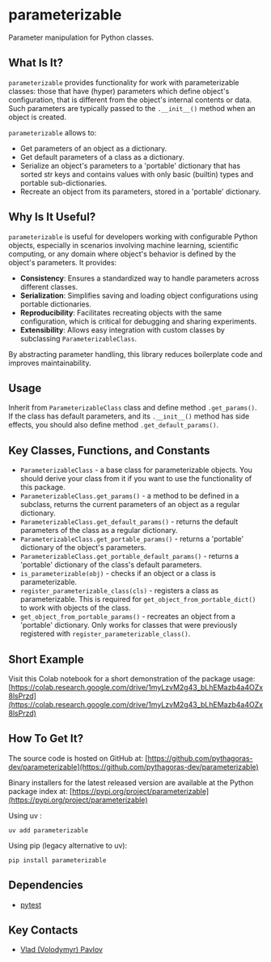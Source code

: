 # parameterizable

Parameter manipulation for Python classes.

## What Is It?

`parameterizable` provides functionality for work with parameterizable 
classes: those that have (hyper) parameters which define object's configuration,
that is different from the object's internal contents or data. Such parameters 
are typically passed to the `.__init__()` method when an object is created.

`parameterizable` allows to:
* Get parameters of an object as a dictionary.
* Get default parameters of a class as a dictionary.
* Serialize an object's parameters to a 'portable' dictionary that 
has sorted str keys and contains values with only basic (builtin) types 
and portable sub-dictionaries. 
* Recreate an object from its parameters, stored in a 'portable' dictionary.

## Why Is It Useful?

`parameterizable` is useful for developers working with 
configurable Python objects, especially in scenarios involving 
machine learning, scientific computing, or any domain where 
object's behavior is defined by the object's parameters. It provides:

* **Consistency**: Ensures a standardized way to handle parameters 
across different classes.
* **Serialization**: Simplifies saving and loading object configurations 
using portable dictionaries.
* **Reproducibility**: Facilitates recreating objects with the same configuration, 
which is critical for debugging and sharing experiments.
* **Extensibility**: Allows easy integration with custom classes 
by subclassing `ParameterizableClass`.

By abstracting parameter handling, this library reduces boilerplate code 
and improves maintainability.

## Usage
Inherit from `ParameterizableClass` class and define method `.get_params()`. 
If the class has default parameters, and its `.__init__()` method 
has side effects, you should also define method `.get_default_params()`.

## Key Classes, Functions, and Constants

* `ParameterizableClass` - a base class for parameterizable objects. 
You should derive your class from it if you want to 
use the functionality of this package.
* `ParameterizableClass.get_params()` - a method to be defined in a subclass,
returns the current parameters of an object as a regular dictionary.
* `ParameterizableClass.get_default_params()` - returns the default parameters
of the class as a regular dictionary.
* `ParameterizableClass.get_portable_params()` - returns a 'portable'
dictionary of the object's parameters.
* `ParameterizableClass.get_portable_default_params()` - returns 
a 'portable' dictionary of the class's default parameters.
* `is_parameterizable(obj)` - checks if an object or a class is parameterizable.
* `register_parameterizable_class(cls)` - registers a class as parameterizable.
This is required for `get_object_from_portable_dict()` to work 
with objects of the class.
* `get_object_from_portable_params()` - recreates an object from
a 'portable' dictionary. Only works for classes that were previously 
registered with `register_parameterizable_class()`.

## Short Example

Visit this Colab notebook for a short demonstration of the package usage:
[https://colab.research.google.com/drive/1myLzvM2g43_bLhEMazb4a4OZx8lsPrzd](https://colab.research.google.com/drive/1myLzvM2g43_bLhEMazb4a4OZx8lsPrzd)

## How To Get It?

The source code is hosted on GitHub at:
[https://github.com/pythagoras-dev/parameterizable](https://github.com/pythagoras-dev/parameterizable) 

Binary installers for the latest released version are available at the Python package index at:
[https://pypi.org/project/parameterizable](https://pypi.org/project/parameterizable)

Using uv :
```
uv add parameterizable
```

Using pip (legacy alternative to uv):
```
pip install parameterizable
```

## Dependencies

* [pytest](https://pytest.org)

## Key Contacts

* [Vlad (Volodymyr) Pavlov](https://www.linkedin.com/in/vlpavlov/)
